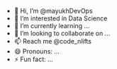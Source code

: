 - 👋 Hi, I’m @mayukhDevOps
- 👀 I’m interested in Data Science
- 🌱 I’m currently learning ...
- 💞️ I’m looking to collaborate on ...
- 📫 Reach me @code_nlifts
- 😄 Pronouns: ...
- ⚡ Fun fact: ...

<!---
mayukhDevOps/mayukhDevOps is a ✨ special ✨ repository because its `README.md` (this file) appears on your GitHub profile.
You can click the Preview link to take a look at your changes.
--->

